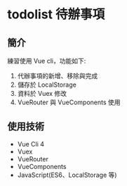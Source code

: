 # todolist 待辦事項

## 簡介

練習使用 Vue cli，功能如下:

1. 代辦事項的新增、移除與完成
2. 儲存於 LocalStorage
3. 資料於 Vuex 修改
4. VueRouter 與 VueComponents 使用

## 使用技術

- Vue Cli 4
- Vuex
- VueRouter
- VueComponents
- JavaScript(ES6、LocalStorage 等)

